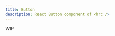 ```yaml
---
title: Button
description: React Button component of <hrc />
---
```


<!-- TODO: Get docs from @hrc/button/docs/Button.md, do the same for rest of
    components -->

WIP
